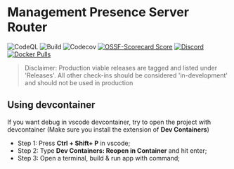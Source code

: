 # Management Presence Server Router
![CodeQL](https://img.shields.io/github/actions/workflow/status/device-management-toolkit/mps-router/codeql-analysis.yml?style=for-the-badge&label=CodeQL&logo=github)
![Build](https://img.shields.io/github/actions/workflow/status/device-management-toolkit/mps-router/go.yml?style=for-the-badge&logo=github)
![Codecov](https://img.shields.io/codecov/c/github/device-management-toolkit/mps-router?style=for-the-badge&logo=codecov)
[![OSSF-Scorecard Score](https://img.shields.io/ossf-scorecard/github.com/device-management-toolkit/mps-router?style=for-the-badge&label=OSSF%20Score)](https://api.securityscorecards.dev/projects/github.com/device-management-toolkit/mps-router)
[![Discord](https://img.shields.io/discord/1063200098680582154?style=for-the-badge&label=Discord&logo=discord&logoColor=white&labelColor=%235865F2&link=https%3A%2F%2Fdiscord.gg%2FDKHeUNEWVH)](https://discord.gg/DKHeUNEWVH)
[![Docker Pulls](https://img.shields.io/docker/pulls/intel/oact-mpsrouter?style=for-the-badge&logo=docker)](https://hub.docker.com/r/intel/oact-mpsrouter)

> Disclaimer: Production viable releases are tagged and listed under 'Releases'.  All other check-ins should be considered 'in-development' and should not be used in production

## Using devcontainer

If you want debug in vscode devcontainer, try to open the project with devcontainer (Make sure you install the extension of **Dev Containers**)

- Step 1: Press **Ctrl + Shift+ P** in vscode;
- Step 2: Type **Dev Containers: Reopen in Container** and hit enter;
- Step 3: Open a terminal, build & run app with command;

<br>